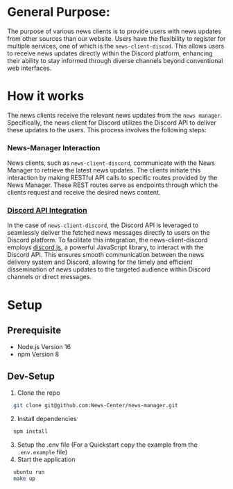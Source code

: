# General Purpose:

The purpose of various news clients is to provide users with news updates from other sources than our website. Users have the flexibility to register for multiple services, one of which is the `news-client-discod`. This allows users to receive news updates directly within the Discord platform, enhancing their ability to stay informed through diverse channels beyond conventional web interfaces.

# How it works

The news clients receive the relevant news updates from the `news manager`. Specifically, the news client for Discord utilizes the Discord API to deliver these updates to the users. This process involves the following steps:

### News-Manager Interaction
News clients, such as `news-client-discord`, communicate with the News Manager to retrieve the latest news updates. The clients initiate this interaction by making RESTful API calls to specific routes provided by the News Manager. These REST routes serve as endpoints through which the clients request and receive the desired news content.

### [Discord API Integration](https://discord.com/developers/docs/getting-started)
In the case of `news-client-discord`, the Discord API is leveraged to seamlessly deliver the fetched news messages directly to users on the Discord platform. To facilitate this integration, the news-client-discord employs [discord.js](https://discord.js.org/docs/packages/discord.js/14.14.1), a powerful JavaScript library, to interact with the Discord API. This ensures smooth communication between the news delivery system and Discord, allowing for the timely and efficient dissemination of news updates to the targeted audience within Discord channels or direct messages.

# Setup

## Prerequisite

- Node.js Version 16
- npm Version 8

## Dev-Setup

1. Clone the repo

```bash
  git clone git@github.com:News-Center/news-manager.git
```

2. Install dependencies

```bash
  npm install
```

3. Setup the .env file (For a Quickstart copy the example from the `.env.example` file)
4. Start the application

```bash
  ubuntu run
  make up
```
